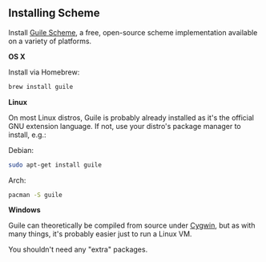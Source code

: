 ## Installing Scheme

Install [Guile Scheme](http://www.gnu.org/software/guile/), a free, open-source scheme implementation available on a variety of platforms.

**OS X**

Install via Homebrew:

```bash
brew install guile
```

**Linux**

On most Linux distros, Guile is probably already installed as it's the official
GNU extension language. If not, use your distro's package manager to install, e.g.:

Debian:
```bash
sudo apt-get install guile
```

Arch:
```bash
pacman -S guile
```

**Windows**

Guile can theoretically be compiled from source under [Cygwin](https://www.cygwin.com/), but as with
many things, it's probably easier just to run a Linux VM.

You shouldn't need any "extra" packages.
